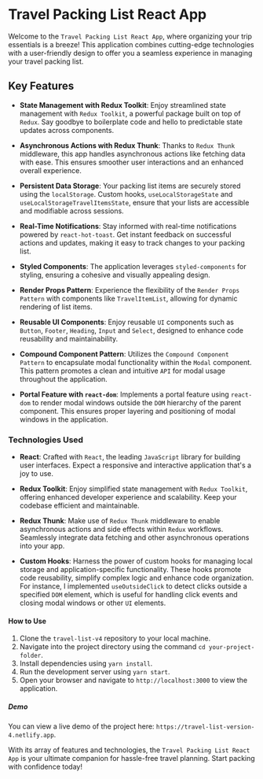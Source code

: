 # Travel Packing List React App

Welcome to the `Travel Packing List React App`, where organizing your trip essentials is a breeze! This application combines cutting-edge technologies with a user-friendly design to offer you a seamless experience in managing your travel packing list.

## Key Features

- **State Management with Redux Toolkit**: Enjoy streamlined state management with `Redux Toolkit`, a powerful package built on top of `Redux`. Say goodbye to boilerplate code and hello to predictable state updates across components.

- **Asynchronous Actions with Redux Thunk**: Thanks to `Redux Thunk` middleware, this app handles asynchronous actions like fetching data with ease. This ensures smoother user interactions and an enhanced overall experience.

- **Persistent Data Storage**: Your packing list items are securely stored using the `localStorage`. Custom hooks, `useLocalStorageState` and `useLocalStorageTravelItemsState`, ensure that your lists are accessible and modifiable across sessions.

- **Real-Time Notifications**: Stay informed with real-time notifications powered by `react-hot-toast`. Get instant feedback on successful actions and updates, making it easy to track changes to your packing list.

- **Styled Components**: The application leverages `styled-components` for styling, ensuring a cohesive and visually appealing design.

- **Render Props Pattern**: Experience the flexibility of the `Render Props Pattern` with components like `TravelItemList`, allowing for dynamic rendering of list items.

- **Reusable UI Components**: Enjoy reusable `UI` components such as `Button`, `Footer`, `Heading`, `Input` and `Select`, designed to enhance code reusability and maintainability.

- **Compound Component Pattern**: Utilizes the `Compound Component Pattern` to encapsulate modal functionality within the `Modal` component. This pattern promotes a clean and intuitive `API` for modal usage throughout the application.

- **Portal Feature with `react-dom`**: Implements a portal feature using `react-dom` to render modal windows outside the `DOM` hierarchy of the parent component. This ensures proper layering and positioning of modal windows in the application.

### Technologies Used

- **React**: Crafted with `React`, the leading `JavaScript` library for building user interfaces. Expect a responsive and interactive application that's a joy to use.

- **Redux Toolkit**: Enjoy simplified state management with `Redux Toolkit`, offering enhanced developer experience and scalability. Keep your codebase efficient and maintainable.

- **Redux Thunk**: Make use of `Redux Thunk` middleware to enable asynchronous actions and side effects within `Redux` workflows. Seamlessly integrate data fetching and other asynchronous operations into your app.

- **Custom Hooks**: Harness the power of custom hooks for managing local storage and application-specific functionality. These hooks promote code reusability, simplify complex logic and enhance code organization. For instance, I implemented `useOutsideClick` to detect clicks outside a specified `DOM` element, which is useful for handling click events and closing modal windows or other `UI` elements.

#### How to Use

1. Clone the `travel-list-v4` repository to your local machine.
2. Navigate into the project directory using the command `cd your-project-folder`.
3. Install dependencies using `yarn install`.
4. Run the development server using `yarn start`.
5. Open your browser and navigate to `http://localhost:3000` to view the application.

##### Demo

You can view a live demo of the project here: `https://travel-list-version-4.netlify.app`.

With its array of features and technologies, the `Travel Packing List React App` is your ultimate companion for hassle-free travel planning. Start packing with confidence today!
